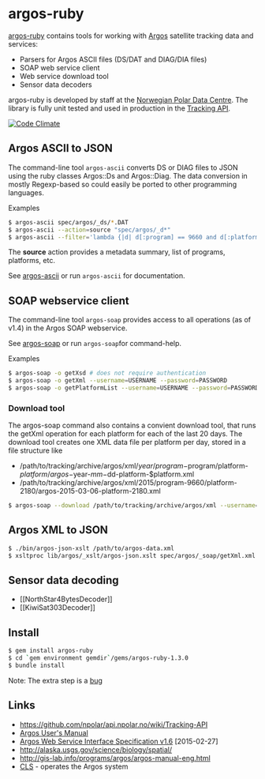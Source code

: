 # argos-ruby

[argos-ruby](https://github.com/npolar/argos-ruby) contains tools for working with
[Argos](http://www.argos-system.org) satellite tracking data and services:

* Parsers for Argos ASCII files (DS/DAT and DIAG/DIA files)
* SOAP web service client
* Web service download tool
* Sensor data decoders

argos-ruby is developed by staff at the [Norwegian Polar Data Centre](http://data.npolar.no).
The library is fully unit tested and used in production in the [Tracking API](https://github.com/npolar/api.npolar.no/wiki/Tracking-API).

[![Code Climate](https://codeclimate.com/github/npolar/argos-ruby/badges/gpa.svg)](https://codeclimate.com/github/npolar/argos-ruby)

## Argos ASCII to JSON
The command-line tool ```argos-ascii``` converts DS or DIAG files to JSON using the ruby classes Argos::Ds and Argos::Diag.
The data conversion in mostly Regexp-based so could easily be ported to other programming languages.

Examples
```sh
$ argos-ascii spec/argos/_ds/*.DAT
$ argos-ascii --action=source "spec/argos/_d*"
$ argos-ascii --filter='lambda {|d| d[:program] == 9660 and d[:platform] == 2189 }' spec/argos/_ds/990660_A.DAT
```
The **source** action provides a metadata summary, list of programs, platforms, etc.

See [argos-ascii](https://github.com/npolar/argos-ruby/wiki/argos-ascii) or run ```argos-ascii``` for documentation.

## SOAP webservice client
The command-line tool ```argos-soap``` provides access to all operations (as of v1.4) in the Argos SOAP webservice.

See [argos-soap](https://github.com/npolar/argos-ruby/wiki/argos-soap) or run ```argos-soap```for command-help.

Examples
```sh
$ argos-soap -o getXsd # does not require authentication
$ argos-soap -o getXml --username=USERNAME --password=PASSWORD
$ argos-soap -o getPlatformList --username=USERNAME --password=PASSWORD

```

### Download tool

The argos-soap command also contains a convient download tool, that runs the getXml operation for each platform for each of the last 20 days.
The download tool creates one XML data file per platform per day, stored in a file structure like

* /path/to/tracking/archive/argos/xml/$year/program-$program/platform-$platform/argos-$year-$mm-$dd-platform-$platform.xml
* /path/to/tracking/archive/argos/xml/2015/program-9660/platform-2180/argos-2015-03-06-platform-2180.xml
  
```sh
$ argos-soap --download /path/to/tracking/archive/argos/xml --username=USERNAME --password=PASSWORD --debug

```

## Argos XML to JSON

```sh
$ ./bin/argos-json-xslt /path/to/argos-data.xml
$ xsltproc lib/argos/_xslt/argos-json.xslt spec/argos/_soap/getXml.xml 
```

## Sensor data decoding
* [[NorthStar4BytesDecoder]]
* [[KiwiSat303Decoder]]

## Install

```sh
$ gem install argos-ruby
$ cd `gem environment gemdir`/gems/argos-ruby-1.3.0
$ bundle install
```
Note: The extra step is a [bug](https://github.com/npolar/argos-ruby/issues/1)

## Links
* https://github.com/npolar/api.npolar.no/wiki/Tracking-API
* [Argos User's Manual](http://www.argos-system.org/manual/)
* [Argos Web Service Interface Specification v1.6](http://www.argos-system.org/files/pmedia/public/r1479_9_argos_webservices-1_6.pdf) [2015-02-27]
* http://alaska.usgs.gov/science/biology/spatial/
* http://gis-lab.info/programs/argos/argos-manual-eng.html
* [CLS](http://www.cls.fr/welcome_en.html) - operates the Argos system